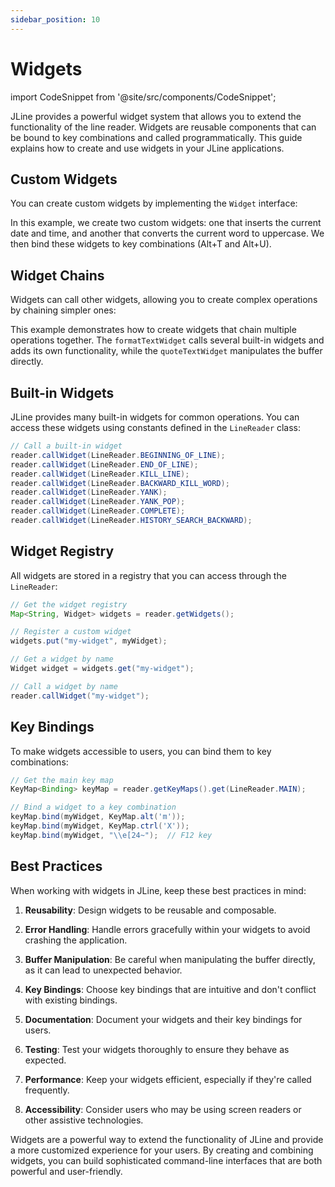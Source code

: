 ```yaml
---
sidebar_position: 10
---
```


# Widgets

import CodeSnippet from '@site/src/components/CodeSnippet';

JLine provides a powerful widget system that allows you to extend the functionality of the line reader. Widgets are reusable components that can be bound to key combinations and called programmatically. This guide explains how to create and use widgets in your JLine applications.

## Custom Widgets

You can create custom widgets by implementing the `Widget` interface:

<CodeSnippet name="CustomWidgetExample" />

In this example, we create two custom widgets: one that inserts the current date and time, and another that converts the current word to uppercase. We then bind these widgets to key combinations (Alt+T and Alt+U).

## Widget Chains

Widgets can call other widgets, allowing you to create complex operations by chaining simpler ones:

<CodeSnippet name="WidgetChainExample" />

This example demonstrates how to create widgets that chain multiple operations together. The `formatTextWidget` calls several built-in widgets and adds its own functionality, while the `quoteTextWidget` manipulates the buffer directly.

## Built-in Widgets

JLine provides many built-in widgets for common operations. You can access these widgets using constants defined in the `LineReader` class:

```java
// Call a built-in widget
reader.callWidget(LineReader.BEGINNING_OF_LINE);
reader.callWidget(LineReader.END_OF_LINE);
reader.callWidget(LineReader.KILL_LINE);
reader.callWidget(LineReader.BACKWARD_KILL_WORD);
reader.callWidget(LineReader.YANK);
reader.callWidget(LineReader.YANK_POP);
reader.callWidget(LineReader.COMPLETE);
reader.callWidget(LineReader.HISTORY_SEARCH_BACKWARD);
```

## Widget Registry

All widgets are stored in a registry that you can access through the `LineReader`:

```java
// Get the widget registry
Map<String, Widget> widgets = reader.getWidgets();

// Register a custom widget
widgets.put("my-widget", myWidget);

// Get a widget by name
Widget widget = widgets.get("my-widget");

// Call a widget by name
reader.callWidget("my-widget");
```

## Key Bindings

To make widgets accessible to users, you can bind them to key combinations:

```java
// Get the main key map
KeyMap<Binding> keyMap = reader.getKeyMaps().get(LineReader.MAIN);

// Bind a widget to a key combination
keyMap.bind(myWidget, KeyMap.alt('m'));
keyMap.bind(myWidget, KeyMap.ctrl('X'));
keyMap.bind(myWidget, "\\e[24~");  // F12 key
```

## Best Practices

When working with widgets in JLine, keep these best practices in mind:

1. **Reusability**: Design widgets to be reusable and composable.

2. **Error Handling**: Handle errors gracefully within your widgets to avoid crashing the application.

3. **Buffer Manipulation**: Be careful when manipulating the buffer directly, as it can lead to unexpected behavior.

4. **Key Bindings**: Choose key bindings that are intuitive and don't conflict with existing bindings.

5. **Documentation**: Document your widgets and their key bindings for users.

6. **Testing**: Test your widgets thoroughly to ensure they behave as expected.

7. **Performance**: Keep your widgets efficient, especially if they're called frequently.

8. **Accessibility**: Consider users who may be using screen readers or other assistive technologies.

Widgets are a powerful way to extend the functionality of JLine and provide a more customized experience for your users. By creating and combining widgets, you can build sophisticated command-line interfaces that are both powerful and user-friendly.

